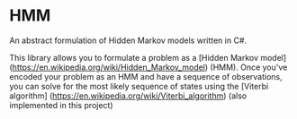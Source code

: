 # HMM

An abstract formulation of Hidden Markov models written in C#. 

This library allows you to formulate a problem as a [Hidden Markov model] (https://en.wikipedia.org/wiki/Hidden_Markov_model) (HMM). Once you've encoded your problem as an HMM and have a sequence of observations, you can solve for the most likely sequence of states using the [Viterbi algorithm] (https://en.wikipedia.org/wiki/Viterbi_algorithm) (also implemented in this project) 
